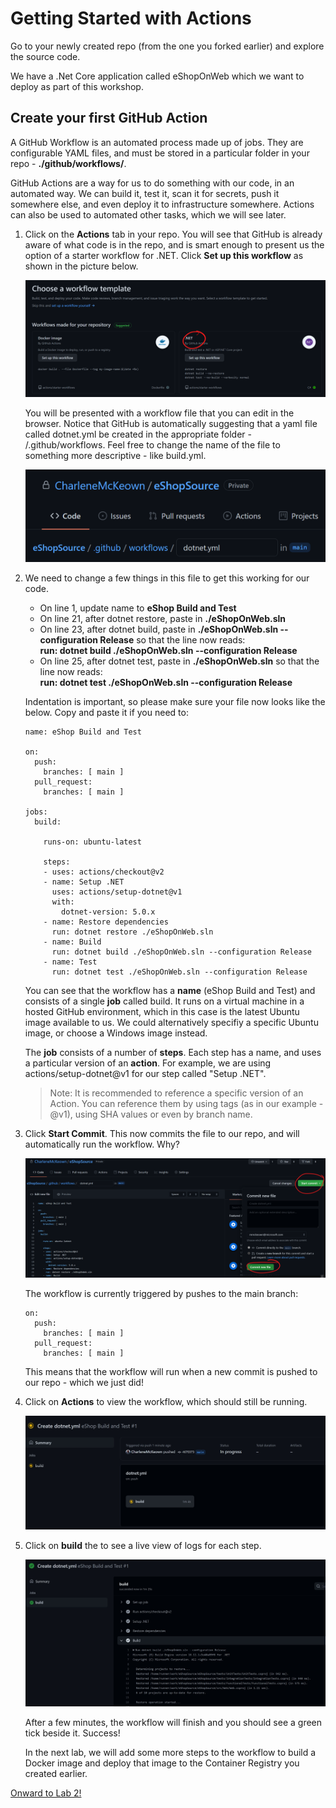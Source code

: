 # Getting Started with Actions

Go to your newly created repo (from the one you forked earlier) and explore the source code.

We have a .Net Core application called eShopOnWeb which we want to deploy as part of this workshop.

## Create your first GitHub Action

A GitHub Workflow is an automated process made up of jobs. They are configurable YAML files, and must be stored in a particular folder in your repo - **./github/workflows/**. 

GitHub Actions are a way for us to do something with our code, in an automated way.  We can build it, test it, scan it for secrets, push it somewhere else, and even deploy it to infrastructure somewhere.  Actions can also be used to automated other tasks, which we will see later.

1. Click on the **Actions** tab in your repo.  You will see that GitHub is already aware of what code is in the repo, and is smart enough to present us the option of a starter workflow for .NET.  Click **Set up this workflow** as shown in the picture below.

    <img src="imgs/dotnet.png">

    You will be presented with a workflow file that you can edit in the browser. Notice that GitHub is automatically suggesting that a yaml file called dotnet.yml be created in the appropriate folder - /.github/workflows. Feel free to change the name of the file to something more descriptive - like build.yml. 

    <img src="imgs/dotnetyml.png"><br>

1. We need to change a few things in this file to get this working for our code. 

    - On line 1, update name to **eShop Build and Test**
    - On line 21, after dotnet restore, paste in **./eShopOnWeb.sln**
    - On line 23, after dotnet build, paste in **./eShopOnWeb.sln --configuration Release** so that the line now reads:<br> 
    **run: dotnet build ./eShopOnWeb.sln --configuration Release**
    - On line 25, after dotnet test, paste in **./eShopOnWeb.sln** so that the line now reads:<br>
    **run: dotnet test ./eShopOnWeb.sln --configuration Release**

    Indentation is important, so please make sure your file now looks like the below. Copy and paste it if you need to:

    ```
    name: eShop Build and Test

    on:
      push:
        branches: [ main ]
      pull_request:
        branches: [ main ]

    jobs:
      build:

        runs-on: ubuntu-latest

        steps:
        - uses: actions/checkout@v2
        - name: Setup .NET
          uses: actions/setup-dotnet@v1
          with:
            dotnet-version: 5.0.x
        - name: Restore dependencies
          run: dotnet restore ./eShopOnWeb.sln
        - name: Build
          run: dotnet build ./eShopOnWeb.sln --configuration Release
        - name: Test
          run: dotnet test ./eShopOnWeb.sln --configuration Release
    ```
    You can see that the workflow has a **name** (eShop Build and Test) and consists of a single **job** called build.  It runs on a virtual machine in a hosted GitHub environment, which in this case is the latest Ubuntu image available to us.  We could alternatively specifiy a specific Ubuntu image, or choose a Windows image instead. 

    The **job** consists of a number of **steps**. Each step has a name, and uses a particular version of an **action**. For example, we are using actions/setup-dotnet@v1 for our step called "Setup .NET".

    >Note: It is recommended to reference a specific version of an Action. You can reference them by using tags (as in our example - @v1), using SHA values or even by branch name. 

1. Click **Start Commit**.  This now commits the file to our repo, and will automatically run the workflow.  Why? 

    <img src="imgs/CommitIt.PNG">

    The workflow is currently triggered by pushes to the main branch: 

    ```
    on:
      push:
        branches: [ main ]
      pull_request:
        branches: [ main ]
    ```
    This means that the workflow will run when a new commit is pushed to our repo - which we just did!


1. Click on **Actions** to view the workflow, which should still be running.

    <img src="imgs/Workflow2.png">

1. Click on **build** the to see a live view of logs for each step. 

    <img src="imgs/workflow3.png">

    After a few minutes, the workflow will finish and you should see a green tick beside it.  Success!

    In the next lab, we will add some more steps to the workflow to build a Docker image and deploy that image to the Container Registry you created earlier.

[Onward to Lab 2!](../lab.2/lab.2.md)
